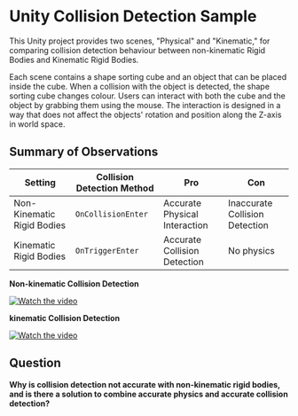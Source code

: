 # Unity Collision Detection Sample

This Unity project provides two scenes, "Physical" and "Kinematic," for comparing collision detection behaviour between non-kinematic Rigid Bodies and Kinematic Rigid Bodies. 

Each scene contains a shape sorting cube and an object that can be placed inside the cube. When a collision with the object is detected, the shape sorting cube changes colour. Users can interact with both the cube and the object by grabbing them using the mouse. The interaction is designed in a way that does not affect the objects' rotation and position along the Z-axis in world space.

## Summary of Observations

| Setting                        | Collision Detection Method      | Pro                             | Con                             |
| ------------------------------ | ------------------------------- | ------------------------------- | ------------------------------- |
| Non-Kinematic Rigid Bodies     | `OnCollisionEnter`              | Accurate Physical Interaction   | Inaccurate Collision Detection  |
| Kinematic Rigid Bodies         | `OnTriggerEnter`                | Accurate Collision Detection    | No physics                      |

**Non-kinematic Collision Detection**

[![Watch the video](https://img.youtube.com/vi/CyXmcx2s1NE/0.jpg)](https://youtu.be/CyXmcx2s1NE)


**kinematic Collision Detection**

[![Watch the video](https://img.youtube.com/vi/AkQFT3KXZCA/0.jpg)](https://youtu.be/AkQFT3KXZCA)



## Question

**Why is collision detection not accurate with non-kinematic rigid bodies, and is there a solution to combine accurate physics and accurate collision detection?**

